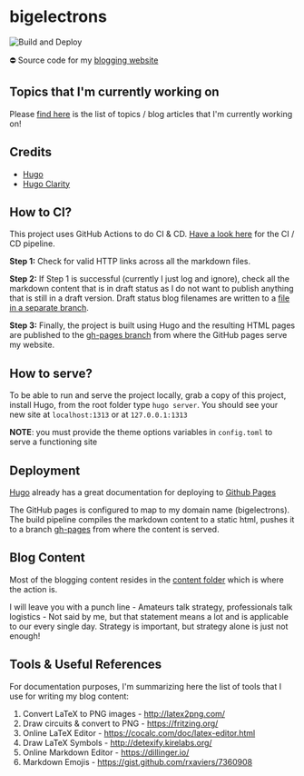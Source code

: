 # bigelectrons

![Build and Deploy](https://github.com/joesan/joesan-me/actions/workflows/main.yaml/badge.svg)

:no_entry: Source code for my [blogging website](https://www.bigelectrons.com)

## Topics that I'm currently working on
Please [find here](https://github.com/joesan/joesan-me/blob/draft-status/draftStatus.txt) is the list of topics / blog articles that I'm currently working on!

## Credits
- [Hugo](https://gohugo.io/)
- [Hugo Clarity](https://github.com/chipzoller/hugo-clarity)

## How to CI?
This project uses GitHub Actions to do CI & CD. [Have a look here](https://github.com/joesan/joesan-me/blob/master/.github/workflows/main.yml) for the CI / CD pipeline.

**Step 1:** Check for valid HTTP links across all the markdown files.

**Step 2:** If Step 1 is successful (currently I just log and ignore), check all the markdown content that is in draft status as I do not want to publish 
anything that is still in a draft version. Draft status blog filenames are written to a [file in a separate branch](https://github.com/joesan/joesan-me/blob/draft-status/draftStatus.txt).

**Step 3:** Finally, the project is built using Hugo and the resulting HTML pages are published to
the [gh-pages branch](https://github.com/joesan/joesan-me/tree/gh-pages) from where the GitHub pages serve my website.

## How to serve?
To be able to run and serve the project locally, grab a copy of this project, install Hugo, from the root folder type `hugo server`. You should see your new 
site at `localhost:1313` or at `127.0.0.1:1313`

**NOTE**: you must provide the theme options variables in `config.toml` to serve a functioning site

## Deployment
[Hugo](https://gohugo.io/) already has a great documentation for deploying to [Github Pages](https://gohugo.io/hosting-and-deployment/hosting-on-github/)

The GitHub pages is configured to map to my domain name (bigelectrons). The build pipeline compiles the markdown content to a static html, pushes it to a
branch [gh-pages](https://github.com/joesan/joesan-me/tree/gh-pages) from where the content is served.

## Blog Content
Most of the blogging content resides in the [content folder](https://github.com/joesan/joesan-me/tree/master/content) which is where the action is.

I will leave you with a punch line - Amateurs talk strategy, professionals talk logistics - Not said by me, but that statement means a lot and
is applicable to our every single day. Strategy is important, but strategy alone is just not enough!

## Tools & Useful References

For documentation purposes, I'm summarizing here the list of tools that I use for writing my blog content:

1. Convert LaTeX to PNG images       - http://latex2png.com/
2. Draw circuits & convert to PNG    - https://fritzing.org/
3. Online LaTeX Editor               - https://cocalc.com/doc/latex-editor.html
4. Draw LaTeX Symbols                - http://detexify.kirelabs.org/
5. Online Markdown Editor            - https://dillinger.io/
6. Markdown Emojis                   - https://gist.github.com/rxaviers/7360908
